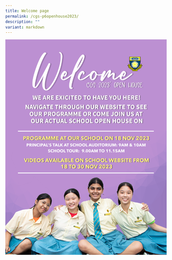 ```yaml
---
title: Welcome page
permalink: /cgs-p6openhouse2023/
description: ""
variant: markdown
---
```

![](/images/CGS%20open%20house/Welcome_message.png)